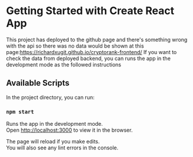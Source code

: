 # Getting Started with Create React App

This project has deployed to the github page and there's something wrong with the api so there was no data would be shown at this page:https://richardxugit.github.io/cryptorank-frontend/
If you want to check the data from deployed backend, you can runs the app in the development mode as the followed instructions

## Available Scripts

In the project directory, you can run:

### `npm start`

Runs the app in the development mode.\
Open [http://localhost:3000](http://localhost:3000) to view it in the browser.

The page will reload if you make edits.\
You will also see any lint errors in the console.

